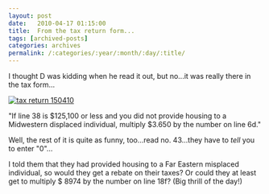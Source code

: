 ```yaml
---
layout: post
date:	2010-04-17 01:15:00
title:  From the tax return form...
tags: [archived-posts]
categories: archives
permalink: /:categories/:year/:month/:day/:title/
---
```

I thought D was kidding when he read it out, but no...it was really there in the tax form...


<a href="http://s967.photobucket.com/albums/ae160/pedoral/?action=view&current=IMG_3672.jpg" target="_blank"><img src="http://i967.photobucket.com/albums/ae160/pedoral/IMG_3672.jpg" border="0" alt="tax return 150410"></a>



"If line 38 is $125,100 or less and you did not provide housing to a Midwestern displaced individual, multiply $3.650 by the number on line 6d."

Well, the rest of it is quite as funny, too...read no. 43...they have to *tell* you to enter "0"...

I told them that they had provided housing to a Far Eastern misplaced individual, so would they get a rebate on their taxes? Or could they at least get to multiply $ 8974 by the number on line 18f? (Big thrill of the day!)

